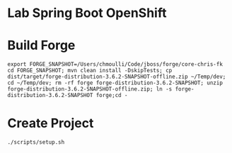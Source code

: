 # Lab Spring Boot OpenShift

# Build Forge

```
export FORGE_SNAPSHOT=/Users/chmoulli/Code/jboss/forge/core-chris-fk
cd FORGE_SNAPSHOT; mvn clean install -DskipTests; cp dist/target/forge-distribution-3.6.2-SNAPSHOT-offline.zip ~/Temp/dev; cd ~/Temp/dev; rm -rf forge forge-distribution-3.6.2-SNAPSHOT; unzip forge-distribution-3.6.2-SNAPSHOT-offline.zip; ln -s forge-distribution-3.6.2-SNAPSHOT forge;cd -
```

# Create Project

```
./scripts/setup.sh
```
